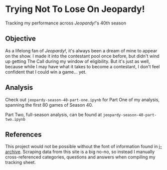 # Trying Not To Lose On Jeopardy!
Tracking my performance across *Jeopardy!*'s 40th season

## Objective
As a lifelong fan of *Jeopardy!*, it's always been a dream of mine to appear on the show. I made it into the contestant pool once before, but didn't wind up getting The Call during my window of eligibility. But it's just as well, because while I may have what it takes to become a contestant, I don't feel confident that I could win a game... yet. 

## Analysis

Check out `jeopardy-season-40-part-one.ipynb` for Part One of my analysis, spanning the first 80 games of Season 40.

Part Two, full-season analysis, can be found at `jeopardy-season-40-part-two.ipynb`

## References
This project would not be possible without the font of information found in [j-archive](https://j-archive.com/showseason.php?season=40). Scraping data from this site is a big no-no, so instead I manually cross-referenced categories, questions and answers when compiling my tracking sheet.
